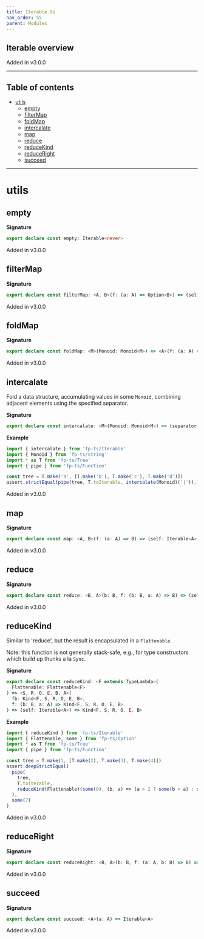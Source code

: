 ```yaml
---
title: Iterable.ts
nav_order: 55
parent: Modules
---
```


## Iterable overview

Added in v3.0.0

---

<h2 class="text-delta">Table of contents</h2>

- [utils](#utils)
  - [empty](#empty)
  - [filterMap](#filtermap)
  - [foldMap](#foldmap)
  - [intercalate](#intercalate)
  - [map](#map)
  - [reduce](#reduce)
  - [reduceKind](#reducekind)
  - [reduceRight](#reduceright)
  - [succeed](#succeed)

---

# utils

## empty

**Signature**

```ts
export declare const empty: Iterable<never>
```

Added in v3.0.0

## filterMap

**Signature**

```ts
export declare const filterMap: <A, B>(f: (a: A) => Option<B>) => (self: Iterable<A>) => Iterable<B>
```

Added in v3.0.0

## foldMap

**Signature**

```ts
export declare const foldMap: <M>(Monoid: Monoid<M>) => <A>(f: (a: A) => M) => (self: Iterable<A>) => M
```

Added in v3.0.0

## intercalate

Fold a data structure, accumulating values in some `Monoid`, combining adjacent elements
using the specified separator.

**Signature**

```ts
export declare const intercalate: <M>(Monoid: Monoid<M>) => (separator: M) => (self: Iterable<M>) => M
```

**Example**

```ts
import { intercalate } from 'fp-ts/Iterable'
import { Monoid } from 'fp-ts/string'
import * as T from 'fp-ts/Tree'
import { pipe } from 'fp-ts/Function'

const tree = T.make('a', [T.make('b'), T.make('c'), T.make('d')])
assert.strictEqual(pipe(tree, T.toIterable, intercalate(Monoid)('|')), 'a|b|c|d')
```

Added in v3.0.0

## map

**Signature**

```ts
export declare const map: <A, B>(f: (a: A) => B) => (self: Iterable<A>) => Iterable<B>
```

Added in v3.0.0

## reduce

**Signature**

```ts
export declare const reduce: <B, A>(b: B, f: (b: B, a: A) => B) => (self: Iterable<A>) => B
```

Added in v3.0.0

## reduceKind

Similar to 'reduce', but the result is encapsulated in a `Flattenable`.

Note: this function is not generally stack-safe, e.g., for type constructors which build up thunks a la `Sync`.

**Signature**

```ts
export declare const reduceKind: <F extends TypeLambda>(
  Flattenable: Flattenable<F>
) => <S, R, O, E, B, A>(
  fb: Kind<F, S, R, O, E, B>,
  f: (b: B, a: A) => Kind<F, S, R, O, E, B>
) => (self: Iterable<A>) => Kind<F, S, R, O, E, B>
```

**Example**

```ts
import { reduceKind } from 'fp-ts/Iterable'
import { Flattenable, some } from 'fp-ts/Option'
import * as T from 'fp-ts/Tree'
import { pipe } from 'fp-ts/Function'

const tree = T.make(1, [T.make(2), T.make(3), T.make(4)])
assert.deepStrictEqual(
  pipe(
    tree,
    T.toIterable,
    reduceKind(Flattenable)(some(0), (b, a) => (a > 2 ? some(b + a) : some(b)))
  ),
  some(7)
)
```

Added in v3.0.0

## reduceRight

**Signature**

```ts
export declare const reduceRight: <B, A>(b: B, f: (a: A, b: B) => B) => (self: Iterable<A>) => B
```

Added in v3.0.0

## succeed

**Signature**

```ts
export declare const succeed: <A>(a: A) => Iterable<A>
```

Added in v3.0.0
